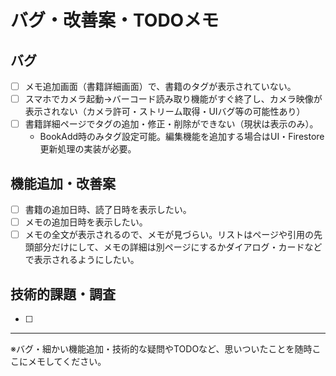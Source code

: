 # バグ・改善案・TODOメモ

## バグ
- [ ] メモ追加画面（書籍詳細画面）で、書籍のタグが表示されていない。
- [ ] スマホでカメラ起動→バーコード読み取り機能がすぐ終了し、カメラ映像が表示されない（カメラ許可・ストリーム取得・UIバグ等の可能性あり）
- [ ] 書籍詳細ページでタグの追加・修正・削除ができない（現状は表示のみ）。
  - BookAdd時のみタグ設定可能。編集機能を追加する場合はUI・Firestore更新処理の実装が必要。

## 機能追加・改善案
- [ ] 書籍の追加日時、読了日時を表示したい。
- [ ] メモの追加日時を表示したい。
- [ ] メモの全文が表示されるので、メモが見づらい。リストはページや引用の先頭部分だけにして、メモの詳細は別ページにするかダイアログ・カードなどで表示されるようにしたい。

## 技術的課題・調査
- [ ] 

---

※バグ・細かい機能追加・技術的な疑問やTODOなど、思いついたことを随時ここにメモしてください。 